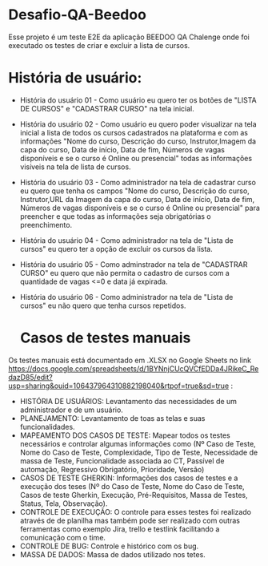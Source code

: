 # Desafio-QA-Beedoo
Esse projeto é um teste E2E da aplicação BEEDOO QA Chalenge onde foi executado os testes de criar e excluir a lista de cursos.  

# História de usuário:

- História do usuário 01 - Como usuário eu quero ter os botões de "LISTA DE CURSOS" e "CADASTRAR CURSO" na tela inicial.
- História do usuário 02 - Como usuário eu quero poder visualizar na tela inicial a lista de todos os cursos cadastrados na plataforma e com as informações "Nome do curso, Descrição do curso, Instrutor,Imagem da capa do curso, Data de início, Data de fim, Números de vagas disponíveis e se o curso é Online ou presencial" todas as informações visíveis na tela de lista de cursos.
- História do usuário 03 - Como administrador na tela de cadastrar curso eu quero que tenha os campos  "Nome do curso, Descrição do curso, Instrutor,URL da Imagem da capa do curso, Data de início, Data de fim, Números de vagas disponíveis e se o curso é Online ou presencial" para preencher e que todas as informações seja obrigatórias o preenchimento.
- História do usuário 04 - Como administrador na tela de "Lista de cursos" eu quero ter a opção de excluir os cursos da lista.
- História do usuário 05 - Como adminstrador na tela de "CADASTRAR CURSO" eu quero que não permita o cadastro de cursos com a quantidade de vagas <=0 e data já expirada.
- História do usuário 06 - Como administrador na tela de "Lista de cursos" eu não quero que tenha cursos repetidos.

  # Casos de testes manuais
 Os testes manuais está documentado em .XLSX no  Google Sheets no link https://docs.google.com/spreadsheets/d/1BYNnjCUcQVCfEDDa4JRikeC_RedazD85/edit?usp=sharing&ouid=106437964310882198040&rtpof=true&sd=true :

 - HISTÓRIA DE USUÁRIOS: Levantamento das necessidades de um administrador e de um usuário.
 - PLANEJAMENTO: Levantamento de toas as telas e suas funcionalidades.
 - MAPEAMENTO DOS CASOS DE TESTE: Mapear todos os testes necessários e controlar algumas informações como (Nº Caso de Teste,	Nome do Caso de Teste,	Complexidade,	Tipo de Teste, 	Necessidade de massa de Teste,	Funcionalidade associada ao CT,	Passível de automação,	Regressivo Obrigatório,	Prioridade,	Versão)
 - CASOS DE TESTE GHERKIN: Informações dos casos de testes e a execução dos teses (Nº do Caso de Teste,	Nome do Caso de Teste,	Casos de teste Gherkin,	Execução,	Pré-Requisitos,	Massa de Testes,	Status,	Tela,	Observação).
 - CONTROLE DE EXECUÇÃO: O controle para esses testes foi realizado através de de planilha mas também pode ser realizado com outras ferramentas como exemplo Jira, trello e testlink facilitando a comunicação com o time.
 - CONTROLE DE BUG: Controle e histórico com os bug.
 - MASSA DE DADOS: Massa de dados utilizado nos tetes.


